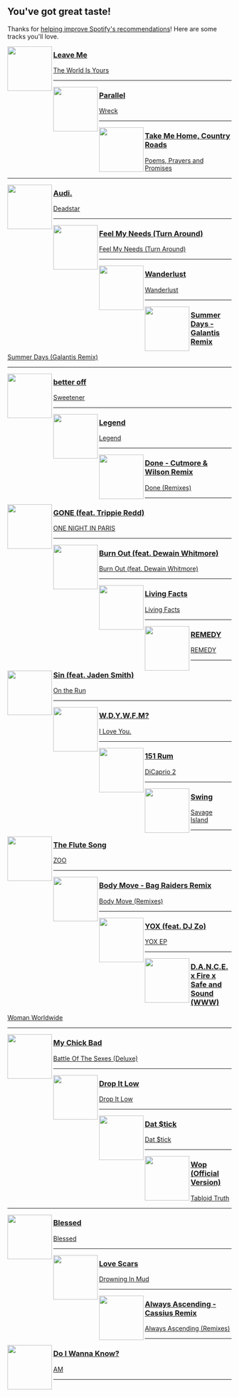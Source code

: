 ## You've got great taste!
[start-desc]: #

Thanks for <a href="https://surveys.spotify.com/affinity">helping improve Spotify's recommendations</a>! Here are some tracks you'll love.

[end-desc]: #

<img align="left" width="100" height="100" src="https://i.scdn.co/image/ab67616d0000b27364353426de6dfe0206f6d1d3">

### [Leave Me](https://open.spotify.com/go?uri=spotify:track:3yAVrwXhueRFZMUjxkh2ia)
[The World Is Yours](https://open.spotify.com/go?uri=spotify:album:1Hno6CtKbaFNAEPjRHDrc6)

---


<img align="left" width="100" height="100" src="https://i.scdn.co/image/ab67616d0000b273b5ac85547bb85ec618565818">

### [Parallel](https://open.spotify.com/go?uri=spotify:track:43GOa13VmGWgsa5G5IosqE)
[Wreck](https://open.spotify.com/go?uri=spotify:album:6LPhckySpdSCeRmRwq6Erm)

---


<img align="left" width="100" height="100" src="https://i.scdn.co/image/ab67616d0000b27334fb2b0117a542d515dc78d6">

### [Take Me Home, Country Roads](https://open.spotify.com/go?uri=spotify:track:1YYhDizHx7PnDhAhko6cDS)
[Poems, Prayers and Promises](https://open.spotify.com/go?uri=spotify:album:78FZXQkBGm2IOPrE9f64sU)

---


<img align="left" width="100" height="100" src="https://i.scdn.co/image/ab67616d0000b27329c5837c324085ceb2bbc948">

### [Audi.](https://open.spotify.com/go?uri=spotify:track:2INqEk4ko5AsGVLBsiKiQe)
[Deadstar](https://open.spotify.com/go?uri=spotify:album:2TWKabrKN6YOZ1jgqo97uz)

---


<img align="left" width="100" height="100" src="https://i.scdn.co/image/ab67616d0000b2730d9e5c29d55d0d2d909da041">

### [Feel My Needs (Turn Around)](https://open.spotify.com/go?uri=spotify:track:05Gqos5iV5LkjGcxmBV9C8)
[Feel My Needs (Turn Around)](https://open.spotify.com/go?uri=spotify:album:3I3h73Xxcbu30wZ304tyw9)

---


<img align="left" width="100" height="100" src="https://i.scdn.co/image/ab67616d0000b273062fcd8ec87f16fc419ec4d1">

### [Wanderlust](https://open.spotify.com/go?uri=spotify:track:223EftuwZfEBE6v2TnMrOl)
[Wanderlust](https://open.spotify.com/go?uri=spotify:album:1QDZLoZXa44OXzPL75O7j6)

---


<img align="left" width="100" height="100" src="https://i.scdn.co/image/ab67616d0000b273116d31644b2284528e4f584d">

### [Summer Days - Galantis Remix](https://open.spotify.com/go?uri=spotify:track:5EAq82aglKSO7tKya6mDLv)
[Summer Days (Galantis Remix)](https://open.spotify.com/go?uri=spotify:album:2tkmds6eWZ7zxwB8Pk1lVk)

---


<img align="left" width="100" height="100" src="https://i.scdn.co/image/ab67616d0000b273c3af0c2355c24ed7023cd394">

### [better off](https://open.spotify.com/go?uri=spotify:track:3NbTQ8ZbHU6MSEVUFAVCJ9)
[Sweetener](https://open.spotify.com/go?uri=spotify:album:3tx8gQqWbGwqIGZHqDNrGe)

---


<img align="left" width="100" height="100" src="https://i.scdn.co/image/ab67616d0000b2731cee31c25a9c60ef5d328d6b">

### [Legend](https://open.spotify.com/go?uri=spotify:track:1kHDX10v8DbKyFK6Vh0Cvi)
[Legend](https://open.spotify.com/go?uri=spotify:album:2YSWpDlu6nU0N8Gje2nbF6)

---


<img align="left" width="100" height="100" src="https://i.scdn.co/image/ab67616d0000b273d27ca5ad33530860bc9c5c21">

### [Done - Cutmore & Wilson Remix](https://open.spotify.com/go?uri=spotify:track:3hpn7MqrNm65PEX5E8rp7n)
[Done (Remixes)](https://open.spotify.com/go?uri=spotify:album:62pZd7IoVBGMXQpvanU9Sf)

---


<img align="left" width="100" height="100" src="https://i.scdn.co/image/ab67616d0000b2738270a79c4eccd12add6bb370">

### [GONE (feat. Trippie Redd)](https://open.spotify.com/go?uri=spotify:track:2J84DvAAI8ph5DYojk3HPt)
[ONE NIGHT IN PARIS](https://open.spotify.com/go?uri=spotify:album:2c3B1ayMd4Dr15tPH5HmlT)

---


<img align="left" width="100" height="100" src="https://i.scdn.co/image/ab67616d0000b27379c39f2bac4e6fc1610983a2">

### [Burn Out (feat. Dewain Whitmore)](https://open.spotify.com/go?uri=spotify:track:7IWTIkiWGWNQyYfOLdMrGD)
[Burn Out (feat. Dewain Whitmore)](https://open.spotify.com/go?uri=spotify:album:3feYPmyPH7tqh1ZfsU0D0i)

---


<img align="left" width="100" height="100" src="https://i.scdn.co/image/ab67616d0000b27305b473c6da97e374248a1bd5">

### [Living Facts](https://open.spotify.com/go?uri=spotify:track:12ZcHg4123ayLuXiShGyPA)
[Living Facts](https://open.spotify.com/go?uri=spotify:album:0tzusAckn6CYqaCBRJHiAh)

---


<img align="left" width="100" height="100" src="https://i.scdn.co/image/ab67616d0000b273a7479865ef51d138ace4bafc">

### [REMEDY](https://open.spotify.com/go?uri=spotify:track:6jreFSOTUAViWjKyzOC4Kg)
[REMEDY](https://open.spotify.com/go?uri=spotify:album:0LOJHhz9ybWLVMLucHYtCe)

---


<img align="left" width="100" height="100" src="https://i.scdn.co/image/ab67616d0000b273ba2f79a5a79bbad7da3ec387">

### [Sin (feat. Jaden Smith)](https://open.spotify.com/go?uri=spotify:track:1Jl21sidRpEdlVBvYbssLx)
[On the Run](https://open.spotify.com/go?uri=spotify:album:6VCDStheOuhrQaoYbHP2iO)

---


<img align="left" width="100" height="100" src="https://i.scdn.co/image/ab67616d0000b27378f71c0d2fe34592a3c18f80">

### [W.D.Y.W.F.M?](https://open.spotify.com/go?uri=spotify:track:3vooOYHU0Fi3ViCG7Ozh0Y)
[I Love You.](https://open.spotify.com/go?uri=spotify:album:4xkM0BwLM9H2IUcbYzpcBI)

---


<img align="left" width="100" height="100" src="https://i.scdn.co/image/ab67616d0000b273f5991f6f1f0de2277bb8d948">

### [151 Rum](https://open.spotify.com/go?uri=spotify:track:22WV03i2lBbwNVCE1g671p)
[DiCaprio 2](https://open.spotify.com/go?uri=spotify:album:2oI6gtIXrvNiL2VEMmj5kY)

---


<img align="left" width="100" height="100" src="https://i.scdn.co/image/ab67616d0000b2733875a3c74a691885d2df0996">

### [Swing](https://open.spotify.com/go?uri=spotify:track:61ehOd7NByNLD1C5AcQhEb)
[Savage Island](https://open.spotify.com/go?uri=spotify:album:4wJuLhlcMEhnlGechjWanO)

---


<img align="left" width="100" height="100" src="https://i.scdn.co/image/ab67616d0000b27364cf949eb6e426904f182823">

### [The Flute Song](https://open.spotify.com/go?uri=spotify:track:6pGuOWYOFDcSgmVvFWRWSv)
[ZOO](https://open.spotify.com/go?uri=spotify:album:48Kac3ieDtt9OSp9Fm4g9e)

---


<img align="left" width="100" height="100" src="https://i.scdn.co/image/ab67616d0000b2732967adffa00c4d9a4eb01f36">

### [Body Move - Bag Raiders Remix](https://open.spotify.com/go?uri=spotify:track:24pNciLo6QszxznGK7XFLL)
[Body Move (Remixes)](https://open.spotify.com/go?uri=spotify:album:5ktIWQbSzLL9xd7kG2cgB9)

---


<img align="left" width="100" height="100" src="https://i.scdn.co/image/ab67616d0000b273e7326cddbc85bbd25faad8c6">

### [YOX (feat. DJ Zo)](https://open.spotify.com/go?uri=spotify:track:18nRTXRxzrfO9NulikgkEY)
[YOX EP](https://open.spotify.com/go?uri=spotify:album:4B0t0VP2g8TjxxN0VcxBcd)

---


<img align="left" width="100" height="100" src="https://i.scdn.co/image/ab67616d0000b27314a99b6cf89499f1c4ca200c">

### [D.A.N.C.E. x Fire x Safe and Sound (WWW)](https://open.spotify.com/go?uri=spotify:track:2BbUJuG2a06CQntBvL1B2T)
[Woman Worldwide](https://open.spotify.com/go?uri=spotify:album:7E3c9dmZ1KnZOQLZTgRqWx)

---


<img align="left" width="100" height="100" src="https://i.scdn.co/image/ab67616d0000b2739bfafd29c34d738803a6a033">

### [My Chick Bad](https://open.spotify.com/go?uri=spotify:track:3bMNprrp2JDKZsGbiXpsJl)
[Battle Of The Sexes (Deluxe)](https://open.spotify.com/go?uri=spotify:album:00kSgH9g6nYBQhjnRQFBew)

---


<img align="left" width="100" height="100" src="https://i.scdn.co/image/ab67616d0000b273654de9b72ae2ac7069b1e9e6">

### [Drop It Low](https://open.spotify.com/go?uri=spotify:track:77FVM2m7DYptj1geNF8PMm)
[Drop It Low](https://open.spotify.com/go?uri=spotify:album:3cWwVCtRlg4oovREWxjAYf)

---


<img align="left" width="100" height="100" src="https://i.scdn.co/image/ab67616d0000b27356d07ba65b4442f0597c602d">

### [Dat $tick](https://open.spotify.com/go?uri=spotify:track:4bdJHQp90ymjEIkkYhcENB)
[Dat $tick](https://open.spotify.com/go?uri=spotify:album:7AKJUjNR4hlNcbj55lP5LA)

---


<img align="left" width="100" height="100" src="https://i.scdn.co/image/ab67616d0000b27386dfb4764c678c1a7cb1ffc0">

### [Wop (Official Version)](https://open.spotify.com/go?uri=spotify:track:5tqyZmF6uEoTkD6ja7KZjv)
[Tabloid Truth](https://open.spotify.com/go?uri=spotify:album:1HjQPqAjuM3eXIKE1vna4S)

---


<img align="left" width="100" height="100" src="https://i.scdn.co/image/ab67616d0000b2736a3d7412a0889edcc662a2ac">

### [Blessed](https://open.spotify.com/go?uri=spotify:track:7IwFIRBC0jvzFjmcOdNunU)
[Blessed](https://open.spotify.com/go?uri=spotify:album:6Lfh4f7JfVdC2rakp6luZC)

---


<img align="left" width="100" height="100" src="https://i.scdn.co/image/ab67616d0000b273d03047b552aea076344b76e1">

### [Love Scars](https://open.spotify.com/go?uri=spotify:track:5qzbrC9H209CN8rtaNb6xT)
[Drowning In Mud](https://open.spotify.com/go?uri=spotify:album:7xVUOX9D605UzKvl1CB9M7)

---


<img align="left" width="100" height="100" src="https://i.scdn.co/image/ab67616d0000b27395343a8a94ef2ee06e5beb52">

### [Always Ascending - Cassius Remix](https://open.spotify.com/go?uri=spotify:track:2Sco0OsYTC5Idex1YS1Jox)
[Always Ascending (Remixes)](https://open.spotify.com/go?uri=spotify:album:2uvPiVe68oRgsncFbU4Boe)

---


<img align="left" width="100" height="100" src="https://i.scdn.co/image/ab67616d0000b2734ae1c4c5c45aabe565499163">

### [Do I Wanna Know?](https://open.spotify.com/go?uri=spotify:track:5FVd6KXrgO9B3JPmC8OPst)
[AM](https://open.spotify.com/go?uri=spotify:album:78bpIziExqiI9qztvNFlQu)

---

